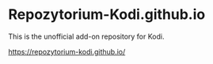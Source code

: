 # Repozytorium-Kodi.github.io
This is the unofficial add-on repository for Kodi. 

https://repozytorium-kodi.github.io/
